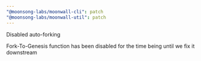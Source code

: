 ```yaml
---
"@moonsong-labs/moonwall-cli": patch
"@moonsong-labs/moonwall-util": patch
---
```


Disabled auto-forking

Fork-To-Genesis function has been disabled for the time being until we fix it downstream